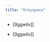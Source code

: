 ```yaml
---
title: "Greyspace"
---
```


- [[Iggwilv]]

<!-- AUTO-LINKS-START -->
- [[Iggwilv]]
<!-- AUTO-LINKS-END -->